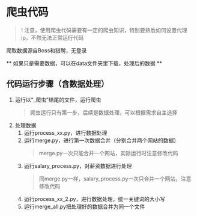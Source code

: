 # 爬虫代码

> ! 注意，使用爬虫代码需要有一定的爬虫知识，特别要熟悉如何设置代理ip，不然无法正常运行代码

爬取数据源自Boss和猎聘，无登录

 ** 如果只是需要数据，可以在data文件夹里下载，处理后的数据 **

## 代码运行步骤（含数据处理）

1. 运行以“_爬虫”结尾的文件，运行爬虫
   > 爬虫运行只有第一步，后续是数据处理，可以根据需求自主选择
   >
2. 处理数据
   1. 运行process_xx.py，进行数据处理
   2. 运行merge.py，进行第一次数据合并（分别合并两个网站的数据）
      > merge.py一次只能合并一个网站，实际运行时注意修改代码
      >
   3. 运行salary_process.py，对薪资数据进行处理
      > 同merge.py一样，salary_process.py一次只合并一个网站，注意修改代码
      >
   4. 运行process_xx_2.py，进行数据处理，统一关键词的大小写
   5. 运行merge_all.py把处理好的数据合并为同一个文件
